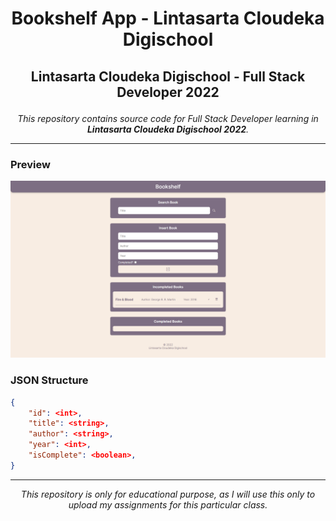 # <p align="center">Bookshelf App - Lintasarta Cloudeka Digischool</p>

##  <p align="center">Lintasarta Cloudeka Digischool - Full Stack Developer 2022</p>
 <p align="center"><i>This repository contains source code for Full Stack Developer learning in <b>Lintasarta Cloudeka Digischool 2022</b>.</i></p>

***

### Preview
[![Bookshelf App](assets/img/bookshelf.png)](https://bookshelf-app-js.vercel.app/)

### JSON Structure
```json
{
    "id": <int>,
    "title": <string>,
    "author": <string>,
    "year": <int>,
    "isComplete": <boolean>,
}
```

***

<p align="center"><i>This repository is only for educational purpose, as I will use this only to upload my assignments for this particular class.</i></p>